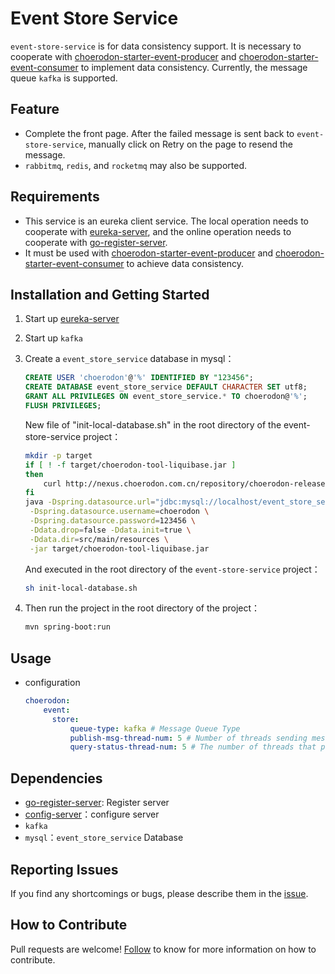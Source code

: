 # Event Store Service
`event-store-service` is for data consistency support.
It is necessary to cooperate with [choerodon-starter-event-producer](https://github.com/choerodon/choerodon-starters/tree/master/choerodon-starter-event-producer) and [choerodon-starter-event-consumer](https://github.com/choerodon/choerodon-starters/tree/master/choerodon-starter-event-consumer) to implement data consistency. Currently, the message queue `kafka` is supported.

## Feature
- Complete the front page. After the failed message is sent back to `event-store-service`, manually click on Retry on the page to resend the message.
- `rabbitmq`, `redis`, and `rocketmq` may also be supported.

## Requirements
- This service is an eureka client service. The local operation needs to cooperate with [eureka-server](https://github.com/choerodon/eureka-server), and the online operation needs to cooperate with [go-register-server](https://github.com/choerodon/go-register-server).
- It must be used with [choerodon-starter-event-producer](https://github.com/choerodon/choerodon-starters/tree/master/choerodon-starter-event-producer) and [choerodon-starter-event-consumer](https://github.com/choerodon/choerodon-starters/tree/master/choerodon-starter-event-consumer) to achieve data consistency.

## Installation and Getting Started
1. Start up [eureka-server](https://github.com/choerodon/eureka-server)
2. Start up `kafka`
3. Create a `event_store_service` database in mysql：

    ```sql
    CREATE USER 'choerodon'@'%' IDENTIFIED BY "123456";
    CREATE DATABASE event_store_service DEFAULT CHARACTER SET utf8;
    GRANT ALL PRIVILEGES ON event_store_service.* TO choerodon@'%';
    FLUSH PRIVILEGES;
    ```
    New file of "init-local-database.sh" in the root directory of the event-store-service project：
    
    ```sh
    mkdir -p target
    if [ ! -f target/choerodon-tool-liquibase.jar ]
    then
        curl http://nexus.choerodon.com.cn/repository/choerodon-release/io/choerodon/choerodon-tool-liquibase/0.5.0.RELEASE/choerodon-tool-liquibase-0.5.0.RELEASE.jar -o target/choerodon-tool-liquibase.jar
    fi
    java -Dspring.datasource.url="jdbc:mysql://localhost/event_store_service?useUnicode=true&characterEncoding=utf-8&useSSL=false" \
     -Dspring.datasource.username=choerodon \
     -Dspring.datasource.password=123456 \
     -Ddata.drop=false -Ddata.init=true \
     -Ddata.dir=src/main/resources \
     -jar target/choerodon-tool-liquibase.jar
    ```
    
    And executed in the root directory of the `event-store-service` project：
    
    ```sh
    sh init-local-database.sh
    ```
4. Then run the project in the root directory of the project：

    ```sh
    mvn spring-boot:run
    ```

## Usage
- configuration

  ```yaml
  choerodon:
      event:
        store:
            queue-type: kafka # Message Queue Type
            publish-msg-thread-num: 5 # Number of threads sending messages to the message queue
            query-status-thread-num: 5 # The number of threads that perform the lookup of interface 
  ```

## Dependencies
- [go-register-server](https://github.com/choerodon/go-register-server): Register server
- [config-server](https://github.com/choerodon/config-server)：configure server
- `kafka`
- `mysql`：`event_store_service` Database

## Reporting Issues
If you find any shortcomings or bugs, please describe them in the [issue](https://github.com/choerodon/choerodon/issues/new?template=issue_template.md).

## How to Contribute
Pull requests are welcome! [Follow](https://github.com/choerodon/choerodon/blob/master/CONTRIBUTING.md) to know for more information on how to contribute.
